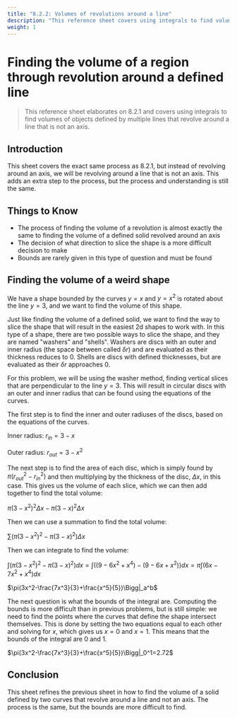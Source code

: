 ```yaml
---
title: "8.2.2: Volumes of revolutions around a line"
description: "This reference sheet covers using integrals to find volumes of objects defined by multiple lines that revolve around an axis or a line."
weight: 1
---
```


# Finding the volume of a region through revolution around a defined line

> This reference sheet elaborates on 8.2.1 and covers using integrals to find volumes of objects defined by multiple lines that revolve around a line that is not an axis.

## Introduction

This sheet covers the exact same process as 8.2.1, but instead of revolving around an axis, we will be revolving around a line that is not an axis. This adds an extra step to the process, but the process and understanding is still the same.

## Things to Know

- The process of finding the volume of a revolution is almost exactly the same to finding the volume of a defined solid revolved around an axis
- The decision of what direction to slice the shape is a more difficult decision to make
- Bounds are rarely given in this type of question and must be found

## Finding the volume of a weird shape

We have a shape bounded by the curves $y=x$ and $y=x^2$ is rotated about the line $y=3$, and we want to find the volume of this shape.

Just like finding the volume of a defined solid, we want to find the way to slice the shape that will result in the easiest 2d shapes to work with. In this type of a shape, there are two possible ways to slice the shape, and they are named "washers" and "shells". Washers are discs with an outer and inner radius (the space between called $\delta r$) and are evaluated as their thickness reduces to 0. Shells are discs with defined thicknesses, but are evaluated as their $\delta r$ approaches 0.

For this problem, we will be using the washer method, finding vertical slices that are perpendicular to the line $y=3$. This will result in circular discs with an outer and inner radius that can be found using the equations of the curves.

The first step is to find the inner and outer radiuses of the discs, based on the equations of the curves.

Inner radius: $r_{in}=3-x$

Outer radius: $r_{out}=3-x^2$

The next step is to find the area of each disc, which is simply found by $\pi(r_{out}^2-r_{in}^2)$ and then multiplying by the thickness of the disc, $\Delta x$, in this case. This gives us the volume of each slice, which we can then add together to find the total volume:

$\pi(3-x^2)^2\Delta x-\pi(3-x)^2\Delta x$

Then we can use a summation to find the total volume:

$\sum(\pi(3-x^2)^2-\pi(3-x)^2)\Delta x$

Then we can integrate to find the volume:

$\int(\pi(3-x^2)^2-\pi(3-x)^2)dx = \int((9-6x^2+x^4)-(9-6x+x^2))dx = \pi\int(6x-7x^2+x^4)dx$

$\pi(3x^2-\frac{7x^3}{3}+\frac{x^5}{5})\Bigg|_a^b$

The next question is what the bounds of the integral are. Computing the bounds is more difficult than in previous problems, but is still simple: we need to find the points where the curves that define the shape intersect themselves. This is done by setting the two equations equal to each other and solving for $x$, which gives us $x=0$ and $x=1$. This means that the bounds of the integral are $0$ and $1$.

$\pi(3x^2-\frac{7x^3}{3}+\frac{x^5}{5})\Bigg|_0^1=2.72$

## Conclusion

This sheet refines the previous sheet in how to find the volume of a solid defined by two curves that revolve around a line and not an axis. The process is the same, but the bounds are more difficult to find.
